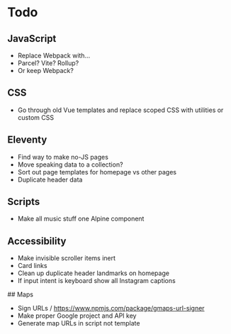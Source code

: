 # Todo

## JavaScript

- Replace Webpack with…
- Parcel? Vite? Rollup?
- Or keep Webpack?

## CSS

- Go through old Vue templates and replace scoped CSS with utilities or custom CSS

## Eleventy

- Find way to make no-JS pages
- Move speaking data to a collection?
- Sort out page templates for homepage vs other pages
- Duplicate header data

## Scripts

- Make all music stuff one Alpine component

## Accessibility

- Make invisible scroller items inert
- Card links
- Clean up duplicate header landmarks on homepage
- If input intent is keyboard show all Instagram captions

## Maps

- Sign URLs / https://www.npmjs.com/package/gmaps-url-signer
- Make proper Google project and API key
- Generate map URLs in script not template
